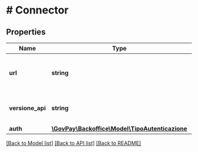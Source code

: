 # # Connector

## Properties

Name | Type | Description | Notes
------------ | ------------- | ------------- | -------------
**url** | **string** | Dati di integrazione ad un servizio web |
**versione_api** | **string** | Versione delle API di integrazione utilizzate. | [optional]
**auth** | [**\GovPay\Backoffice\Model\TipoAutenticazione**](TipoAutenticazione.md) |  | [optional]

[[Back to Model list]](../../README.md#models) [[Back to API list]](../../README.md#endpoints) [[Back to README]](../../README.md)
